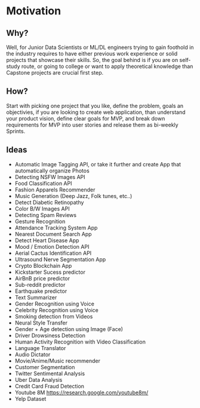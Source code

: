 # Motivation 
## Why?

Well, for Junior Data Scientists or ML/DL engineers trying to gain foothold in the industry requires to have either previous work experience or solid projects that showcase their skills. So, the goal behind is if you are on self-study route, or going to college or want to apply theoretical knowledge than Capstone projects are crucial first step.

## How?

Start with picking one project that you like, define the problem, goals an objectivies, if you are looking to create web application, than understand your product vision, define clear goals for MVP, and break down requirements for MVP into user stories and release them as bi-weekly Sprints.

## Ideas

- Automatic Image Tagging API, or take it further and create App that automatically organize Photos
- Detecting NSFW Images API
- Food Classification API
- Fashion Apparels Recommender
- Music Generation (Deep Jazz, Folk tunes, etc..)
- Detect Diabetic Retinopathy
- Color B/W Images API
- Detecting Spam Reviews
- Gesture Recognition 
- Attendance Tracking System App
- Nearest Document Search App
- Detect Heart Disease App
- Mood / Emotion Detection API
- Aerial Cactus Identification API 
- Ultrasound Nerve Segmentation App
- Crypto Blockchain App
- Kickstarter Sucess predictor
- AirBnB price predictor
- Sub-reddit predictor
- Earthquake predictor
- Text Summarizer
- Gender Recognition using Voice
- Celebrity Recognition using Voice
- Smoking detection from Videos
- Neural Style Transfer
- Gender + Age detection using Image (Face)
- Driver Drowsiness Detection
- Human Activity Recognition with Video Classification
- Language Translator
- Audio Dictator 
- Movie/Anime/Music recommender
- Customer Segmentation
- Twitter Sentimental Analysis
- Uber Data Analysis
- Credit Card Fraud Detection
- Youtube 8M https://research.google.com/youtube8m/ 
- Yelp Dataset
